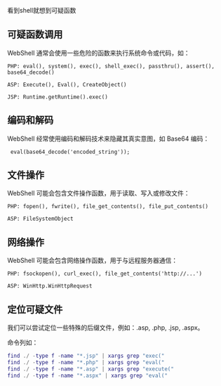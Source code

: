 看到shell就想到可疑函数



## 可疑函数调用

WebShell 通常会使用一些危险的函数来执行系统命令或代码，如：

```
PHP: eval(), system(), exec(), shell_exec(), passthru(), assert(), base64_decode()
```

```
ASP: Execute(), Eval(), CreateObject()
```



```
JSP: Runtime.getRuntime().exec()
```



## 编码和解码

WebShell 经常使用编码和解码技术来隐藏其真实意图，如 Base64 编码：

```
 eval(base64_decode('encoded_string'));
```



## 文件操作

WebShell 可能会包含文件操作函数，用于读取、写入或修改文件：

```
PHP: fopen(), fwrite(), file_get_contents(), file_put_contents()
```

```
ASP: FileSystemObject
```



## 网络操作

WebShell 可能会包含网络操作函数，用于与远程服务器通信：

```
PHP: fsockopen(), curl_exec(), file_get_contents('http://...')
```

```
ASP: WinHttp.WinHttpRequest
```





## 定位可疑文件

我们可以尝试定位一些特殊的后缀文件，例如：.asp, .php, .jsp, .aspx。

命令列如：

```matlab
find ./ -type f -name "*.jsp" | xargs grep "exec("
find ./ -type f -name "*.php" | xargs grep "eval("
find ./ -type f -name "*.asp" | xargs grep "execute("
find ./ -type f -name "*.aspx" | xargs grep "eval("
```

